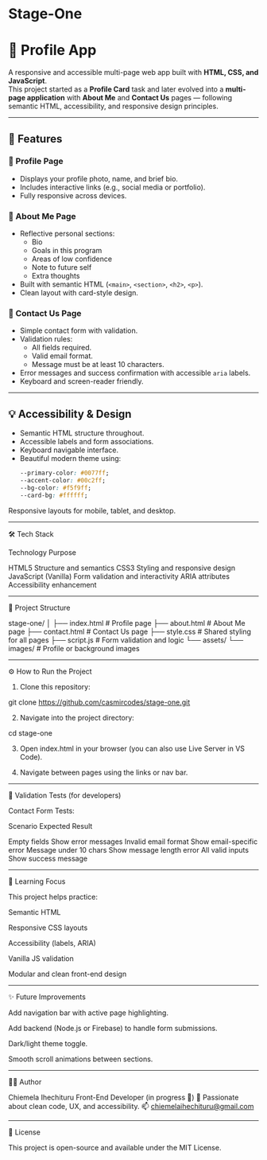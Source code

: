 # Stage-One

# 🌟 Profile App

A responsive and accessible multi-page web app built with **HTML, CSS, and JavaScript**.  
This project started as a **Profile Card** task and later evolved into a **multi-page application** with **About Me** and **Contact Us** pages — following semantic HTML, accessibility, and responsive design principles.

---

## 🚀 Features

### 🪪 Profile Page
- Displays your profile photo, name, and brief bio.
- Includes interactive links (e.g., social media or portfolio).
- Fully responsive across devices.

### 🧠 About Me Page
- Reflective personal sections:
  - Bio
  - Goals in this program
  - Areas of low confidence
  - Note to future self
  - Extra thoughts
- Built with semantic HTML (`<main>`, `<section>`, `<h2>`, `<p>`).
- Clean layout with card-style design.

### 📩 Contact Us Page
- Simple contact form with validation.
- Validation rules:
  - All fields required.
  - Valid email format.
  - Message must be at least 10 characters.
- Error messages and success confirmation with accessible `aria` labels.
- Keyboard and screen-reader friendly.

---

## 💡 Accessibility & Design

- Semantic HTML structure throughout.
- Accessible labels and form associations.
- Keyboard navigable interface.
- Beautiful modern theme using:
  ```css
  --primary-color: #0077ff;
  --accent-color: #00c2ff;
  --bg-color: #f5f9ff;
  --card-bg: #ffffff;

Responsive layouts for mobile, tablet, and desktop.



---

🛠️ Tech Stack

Technology	Purpose

HTML5	Structure and semantics
CSS3	Styling and responsive design
JavaScript (Vanilla)	Form validation and interactivity
ARIA attributes	Accessibility enhancement



---

📁 Project Structure

stage-one/
│
├── index.html          # Profile page
├── about.html          # About Me page
├── contact.html        # Contact Us page
├── style.css           # Shared styling for all pages
├── script.js           # Form validation and logic
└── assets/
    └── images/         # Profile or background images


---

⚙️ How to Run the Project

1. Clone this repository:

git clone https://github.com/casmircodes/stage-one.git


2. Navigate into the project directory:

cd stage-one


3. Open index.html in your browser (you can also use Live Server in VS Code).


4. Navigate between pages using the links or nav bar.




---

🧩 Validation Tests (for developers)

Contact Form Tests:

Scenario	Expected Result

Empty fields	Show error messages
Invalid email format	Show email-specific error
Message under 10 chars	Show message length error
All valid inputs	Show success message



---

🧠 Learning Focus

This project helps practice:

Semantic HTML

Responsive CSS layouts

Accessibility (labels, ARIA)

Vanilla JS validation

Modular and clean front-end design



---

✨ Future Improvements

Add navigation bar with active page highlighting.

Add backend (Node.js or Firebase) to handle form submissions.

Dark/light theme toggle.

Smooth scroll animations between sections.



---

🧑‍💻 Author

Chiemela Ihechituru
Front-End Developer (in progress 🚀)
💼 Passionate about clean code, UX, and accessibility.
📫 chiemelaihechituru@gmail.com


---

📜 License

This project is open-source and available under the MIT License.



